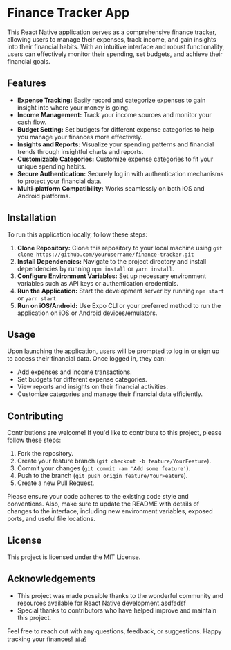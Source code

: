 # Finance Tracker App

This React Native application serves as a comprehensive finance tracker, allowing users to manage their expenses, track income, and gain insights into their financial habits. With an intuitive interface and robust functionality, users can effectively monitor their spending, set budgets, and achieve their financial goals.

## Features

- **Expense Tracking:** Easily record and categorize expenses to gain insight into where your money is going.
- **Income Management:** Track your income sources and monitor your cash flow.
- **Budget Setting:** Set budgets for different expense categories to help you manage your finances more effectively.
- **Insights and Reports:** Visualize your spending patterns and financial trends through insightful charts and reports.
- **Customizable Categories:** Customize expense categories to fit your unique spending habits.
- **Secure Authentication:** Securely log in with authentication mechanisms to protect your financial data.
- **Multi-platform Compatibility:** Works seamlessly on both iOS and Android platforms.

## Installation

To run this application locally, follow these steps:

1. **Clone Repository:** Clone this repository to your local machine using `git clone https://github.com/yourusername/finance-tracker.git`
2. **Install Dependencies:** Navigate to the project directory and install dependencies by running `npm install` or `yarn install`.
3. **Configure Environment Variables:** Set up necessary environment variables such as API keys or authentication credentials.
4. **Run the Application:** Start the development server by running `npm start` or `yarn start`.
5. **Run on iOS/Android:** Use Expo CLI or your preferred method to run the application on iOS or Android devices/emulators.

## Usage

Upon launching the application, users will be prompted to log in or sign up to access their financial data. Once logged in, they can:

- Add expenses and income transactions.
- Set budgets for different expense categories.
- View reports and insights on their financial activities.
- Customize categories and manage their financial data efficiently.

## Contributing

Contributions are welcome! If you'd like to contribute to this project, please follow these steps:

1. Fork the repository.
2. Create your feature branch (`git checkout -b feature/YourFeature`).
3. Commit your changes (`git commit -am 'Add some feature'`).
4. Push to the branch (`git push origin feature/YourFeature`).
5. Create a new Pull Request.

Please ensure your code adheres to the existing code style and conventions. Also, make sure to update the README with details of changes to the interface, including new environment variables, exposed ports, and useful file locations.

## License

This project is licensed under the MIT License.

## Acknowledgements

- This project was made possible thanks to the wonderful community and resources available for React Native development.asdfadsf
- Special thanks to contributors who have helped improve and maintain this project.

Feel free to reach out with any questions, feedback, or suggestions. Happy tracking your finances! 📊💰

